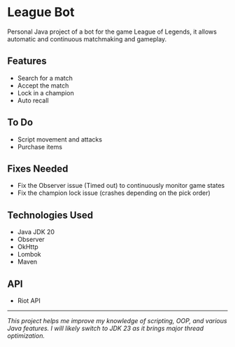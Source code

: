 # League Bot

Personal Java project of a bot for the game League of Legends, it allows automatic and continuous matchmaking and gameplay.

## Features

- Search for a match
- Accept the match
- Lock in a champion
- Auto recall

## To Do

- Script movement and attacks
- Purchase items

## Fixes Needed

- Fix the Observer issue (Timed out) to continuously monitor game states
- Fix the champion lock issue (crashes depending on the pick order)

## Technologies Used

- Java JDK 20
- Observer
- OkHttp
- Lombok
- Maven

## API

- Riot API

---

*This project helps me improve my knowledge of scripting, OOP, and various Java features. I will likely switch to JDK 23 as it brings major thread optimization.*
